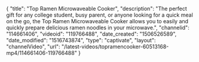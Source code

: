 {
    "title": "Top Ramen Microwaveable Cooker",
    "description": "The perfect gift for any college student, busy parent, or anyone looking for a quick meal on the go, the Top Ramen Microwaveable Cooker allows you to easily and quickly prepare delicious ramen noodles in your microwave.",
    "channelid": "114661406",
    "videoid": "119766488",
    "date_created": "1506526589",
    "date_modified": "1516743874",
    "type": "captivate",
    "layout": "channelVideo",
    "url": "\/latest-videos\/topramencooker-60513168-mp4\/114661406-119766488"
}